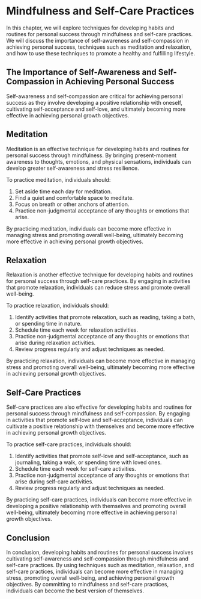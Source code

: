 Mindfulness and Self-Care Practices
===================================================================================================

In this chapter, we will explore techniques for developing habits and routines for personal success through mindfulness and self-care practices. We will discuss the importance of self-awareness and self-compassion in achieving personal success, techniques such as meditation and relaxation, and how to use these techniques to promote a healthy and fulfilling lifestyle.

The Importance of Self-Awareness and Self-Compassion in Achieving Personal Success
----------------------------------------------------------------------------------

Self-awareness and self-compassion are critical for achieving personal success as they involve developing a positive relationship with oneself, cultivating self-acceptance and self-love, and ultimately becoming more effective in achieving personal growth objectives.

Meditation
----------

Meditation is an effective technique for developing habits and routines for personal success through mindfulness. By bringing present-moment awareness to thoughts, emotions, and physical sensations, individuals can develop greater self-awareness and stress resilience.

To practice meditation, individuals should:

1. Set aside time each day for meditation.
2. Find a quiet and comfortable space to meditate.
3. Focus on breath or other anchors of attention.
4. Practice non-judgmental acceptance of any thoughts or emotions that arise.

By practicing meditation, individuals can become more effective in managing stress and promoting overall well-being, ultimately becoming more effective in achieving personal growth objectives.

Relaxation
----------

Relaxation is another effective technique for developing habits and routines for personal success through self-care practices. By engaging in activities that promote relaxation, individuals can reduce stress and promote overall well-being.

To practice relaxation, individuals should:

1. Identify activities that promote relaxation, such as reading, taking a bath, or spending time in nature.
2. Schedule time each week for relaxation activities.
3. Practice non-judgmental acceptance of any thoughts or emotions that arise during relaxation activities.
4. Review progress regularly and adjust techniques as needed.

By practicing relaxation, individuals can become more effective in managing stress and promoting overall well-being, ultimately becoming more effective in achieving personal growth objectives.

Self-Care Practices
-------------------

Self-care practices are also effective for developing habits and routines for personal success through mindfulness and self-compassion. By engaging in activities that promote self-love and self-acceptance, individuals can cultivate a positive relationship with themselves and become more effective in achieving personal growth objectives.

To practice self-care practices, individuals should:

1. Identify activities that promote self-love and self-acceptance, such as journaling, taking a walk, or spending time with loved ones.
2. Schedule time each week for self-care activities.
3. Practice non-judgmental acceptance of any thoughts or emotions that arise during self-care activities.
4. Review progress regularly and adjust techniques as needed.

By practicing self-care practices, individuals can become more effective in developing a positive relationship with themselves and promoting overall well-being, ultimately becoming more effective in achieving personal growth objectives.

Conclusion
----------

In conclusion, developing habits and routines for personal success involves cultivating self-awareness and self-compassion through mindfulness and self-care practices. By using techniques such as meditation, relaxation, and self-care practices, individuals can become more effective in managing stress, promoting overall well-being, and achieving personal growth objectives. By committing to mindfulness and self-care practices, individuals can become the best version of themselves.
